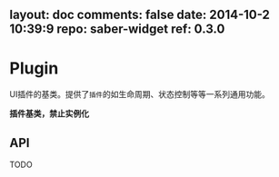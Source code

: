 layout: doc
comments: false
date: 2014-10-2 10:39:9
repo: saber-widget
ref: 0.3.0
---

# Plugin

UI插件的基类。提供了`插件`的如生命周期、状态控制等等一系列通用功能。

**插件基类，禁止实例化**

## API

TODO

